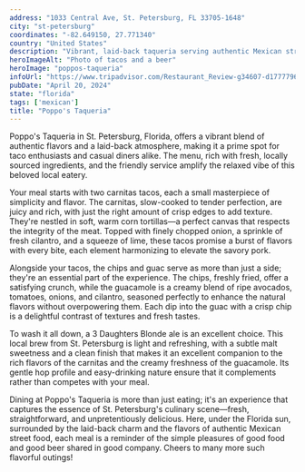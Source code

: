 ```yaml
---
address: "1033 Central Ave, St. Petersburg, FL 33705-1648"
city: "st-petersburg"
coordinates: "-82.649150, 27.771340"
country: "United States"
description: "Vibrant, laid-back taqueria serving authentic Mexican street food"
heroImageAlt: "Photo of tacos and a beer"
heroImage: "poppos-taqueria"
infoUrl: "https://www.tripadvisor.com/Restaurant_Review-g34607-d17777960-Reviews-Poppo_s_Taqueria-St_Petersburg_Florida.html"
pubDate: "April 20, 2024"
state: "florida"
tags: ['mexican']
title: "Poppo's Taqueria"
---
```


Poppo's Taqueria in St. Petersburg, Florida, offers a vibrant blend of authentic flavors and a laid-back atmosphere, making it a prime spot for taco enthusiasts and casual diners alike. The menu, rich with fresh, locally sourced ingredients, and the friendly service amplify the relaxed vibe of this beloved local eatery.

Your meal starts with two carnitas tacos, each a small masterpiece of simplicity and flavor. The carnitas, slow-cooked to tender perfection, are juicy and rich, with just the right amount of crisp edges to add texture. They're nestled in soft, warm corn tortillas—a perfect canvas that respects the integrity of the meat. Topped with finely chopped onion, a sprinkle of fresh cilantro, and a squeeze of lime, these tacos promise a burst of flavors with every bite, each element harmonizing to elevate the savory pork.

Alongside your tacos, the chips and guac serve as more than just a side; they're an essential part of the experience. The chips, freshly fried, offer a satisfying crunch, while the guacamole is a creamy blend of ripe avocados, tomatoes, onions, and cilantro, seasoned perfectly to enhance the natural flavors without overpowering them. Each dip into the guac with a crisp chip is a delightful contrast of textures and fresh tastes.

To wash it all down, a 3 Daughters Blonde ale is an excellent choice. This local brew from St. Petersburg is light and refreshing, with a subtle malt sweetness and a clean finish that makes it an excellent companion to the rich flavors of the carnitas and the creamy freshness of the guacamole. Its gentle hop profile and easy-drinking nature ensure that it complements rather than competes with your meal.

Dining at Poppo's Taqueria is more than just eating; it's an experience that captures the essence of St. Petersburg's culinary scene—fresh, straightforward, and unpretentiously delicious. Here, under the Florida sun, surrounded by the laid-back charm and the flavors of authentic Mexican street food, each meal is a reminder of the simple pleasures of good food and good beer shared in good company. Cheers to many more such flavorful outings!
